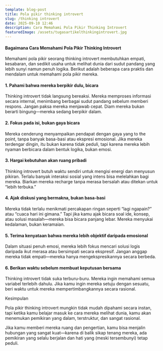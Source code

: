```yaml
---
template: blog-post
title: Pola pikir thinking introvert
slug: /thinking introvert
date: 2025-09-10 12:46
description: Cara Memahami Pola Pikir Thinking Introvert
featuredImage: /assets/tugasartikelthinkingintrovert.jpg
---
```



#### Bagaimana Cara Memahami Pola Pikir Thinking Introvert

Memahami pola pikir seorang thinking introvert membutuhkan empati, kesabaran, dan sedikit usaha untuk melihat dunia dari sudut pandang yang lebih sunyi namun penuh logika. Berikut adalah beberapa cara praktis dan mendalam untuk memahami pola pikir mereka.

#### 1. Pahami bahwa mereka berpikir dulu, bicara 

Thinking introvert tidak langsung bereaksi. Mereka memproses informasi secara internal, menimbang berbagai sudut pandang sebelum memberi respons.
Jangan paksa mereka menjawab cepat. Diam mereka bukan berarti bingung—mereka sedang berpikir dalam.

#### 2. Fokus pada isi, bukan gaya bicara

Mereka cenderung menyampaikan pendapat dengan gaya yang to the point, tanpa banyak basa-basi atau ekspresi emosional.
Jika mereka terdengar dingin, itu bukan karena tidak peduli, tapi karena mereka lebih nyaman berbicara dalam bentuk logika, bukan emosi.

#### 3. Hargai kebutuhan akan ruang pribadi

Thinking introvert butuh waktu sendiri untuk mengisi energi dan menyusun pikiran. Terlalu banyak interaksi sosial yang intens bisa melelahkan bagi mereka.
Biarkan mereka recharge tanpa merasa bersalah atau ditekan untuk “lebih terbuka.”

#### 4. Ajak diskusi yang bermakna, bukan basa-basi

Mereka tidak terlalu menikmati percakapan ringan seperti “lagi ngapain?” atau “cuaca hari ini gimana.” Tapi jika kamu ajak bicara soal ide, konsep, atau solusi masalah—mereka bisa bicara panjang lebar.
Mereka menyukai kedalaman, bukan keramaian.

#### 5. Terima kenyataan bahwa mereka lebih objektif daripada emosional

Dalam situasi penuh emosi, mereka lebih fokus mencari solusi logis daripada ikut merasa atau bersimpati secara ekspresif.
Jangan anggap mereka tidak empati—mereka hanya mengekspresikannya secara berbeda.

#### 6. Berikan waktu sebelum membuat keputusan bersama

Thinking introvert tidak suka terburu-buru. Mereka ingin memahami semua variabel terlebih dahulu.
Jika kamu ingin mereka setuju dengan sesuatu, beri waktu untuk mereka mempertimbangkannya secara rasional.

Kesimpulan

Pola pikir thinking introvert mungkin tidak mudah dipahami secara instan, tapi ketika kamu belajar masuk ke cara mereka melihat dunia, kamu akan menemukan pemikiran yang dalam, terstruktur, dan sangat rasional.

Jika kamu memberi mereka ruang dan pengertian, kamu bisa menjalin hubungan yang sangat kuat—karena di balik sikap tenang mereka, ada pemikiran yang selalu berjalan dan hati yang (meski tersembunyi) tetap peduli.
